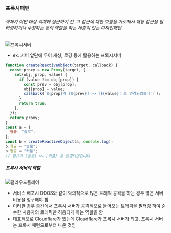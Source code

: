 ### 프록시패턴

###### 객체가 어떤 대상 객체에 접근하기 전, 그 접근에 대한 흐름을 가로채서 해당 접근을 필터링하거나 수정하는 등의 역할을 하는 계층이 있는 디자인패턴

![프록시서버](<스크린샷 2024-11-25 오후 3.30.54.png>)

- ex. 서버 앞단에 두어 캐싱, 로깅 등에 활용하는 프록시서버

```javascript
function createReactiveObject(target, callback) {
  const proxy = new Proxy(target, {
    set(obj, prop, value) {
      if (value !== obj[prop]) {
        const prev = obj[prop];
        obj[prop] = value;
        callback(`${prop}가 [${prev}] >> [${value}] 로 변경되었습니다`);
      }
      return true;
    },
  });
  return proxy;
}
const a = {
  형규: "솔로",
};
const b = createReactiveObject(a, console.log);
b.형규 = "솔로";
b.형규 = "커플";
// 형규가 [솔로] >> [커플] 로 변경되었습니다
```

##### 프록시 서버의 역할

![클라우드플레어](<스크린샷 2024-11-25 오후 3.34.07.png>)

- 서비스 배포시 DDOS와 같이 악의적으로 많은 트래픽 공격을 하는 경우 많은 서버 비용을 청구해야 함
- 이러한 경우 중간에서 프록시 서버가 공격적으로 들어오는 트래픽을 필터링 하여 순수한 사용자의 트래픽만 허용되게 하는 역할을 함
- 대표적으로 Cloudflare가 있는데 Cloudflare가 프록시 서버가 되고, 프록시 서버는 프록시 패턴으로부터 나온 것임
